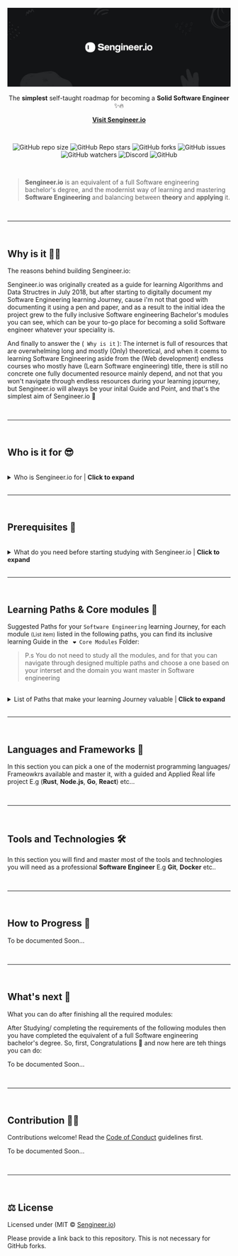 ![](Assets/images/cover.jpg)

<div align="center">The <b>simplest</b> self-taught roadmap for becoming a <b>Solid Software Engineer</b> ✨🔥 

<b><a href="https://sengineer.io">Visit Sengineer.io</a></b>

<br>

![GitHub repo size](https://img.shields.io/github/repo-size/humamaboalraja/Sengineer.io?color=%23000&label=Repo%20Size&logo=Sengineer.io&logoColor=%23000&style=for-the-badge)
![GitHub Repo stars](https://img.shields.io/github/stars/humamaboalraja/Sengineer.io?color=ffe536&label=Stars%20%E2%AD%90%EF%B8%8F&logo=Sengineer.io&logoColor=%23000&style=for-the-badge)
![GitHub forks](https://img.shields.io/github/forks/sengineer-io/sengineer.io?color=%23000&label=Forks%20%F0%9F%8D%B4&logo=Sengineer.io&logoColor=Sengineer.io&style=for-the-badge)
![GitHub issues](https://img.shields.io/github/issues/humamaboalraja/sengineer.io?style=for-the-badge)
![GitHub watchers](https://img.shields.io/github/watchers/sengineer-io/sengineer.io?color=%23000&label=Watchers%20%F0%9F%91%80&logo=Sengineer.io&logoColor=%23000&style=for-the-badge)
![Discord](https://img.shields.io/discord/827883924516634674?color=%238696f6&label=CHAT%20ON%20DISCORD%20%F0%9F%A6%84&logo=Sengineer.io&logoColor=%23000&style=for-the-badge)
![GitHub](https://img.shields.io/github/license/sengineer-io/sengineer.io?color=%23000&label=license%20%E2%9A%96%EF%B8%8F&logo=sengineer.io&logoColor=%23000&style=for-the-badge)
<!-- ![Gitter](https://img.shields.io/gitter/room/sengineer-io/sengineer.io?color=e20455&label=Chat%20%F0%9F%A6%84&logo=Sengineer.io&logoColor=%23000&style=for-the-badge) -->
</div>  



<br>

> **Sengineer.io** is an equivalent of a full Software engineering bachelor's degree, and the modernist way of learning and mastering **Software Engineering** and balancing between **theory** and **applying** it.


<br>

---


<br>

## **Why is it 🙋🏽**

The reasons behind building Sengineer.io:

Sengineer.io was originally created as a guide for learning Algorithms and Data Structres in July 2018, but after starting to digitally document my Software Engineering learning Journey, cause i'm not that good with documenting it using a pen and paper, and as a result to the initial idea the project grew to the fully inclusive Software engineering Bachelor's modules you can see, which can be your to-go place for becoming a solid Software engineer whatever your speciality is. 

And finally to answer the (``` Why is it``` ): The internet is full of resources that are overwhelming long and mostly (Only) theoretical, and when it coems to learning Software Engineering aside from the (Web development) endless courses who mostly have (Learn Software engineering) title, there is still no concrete one fully documented resource mainly depend, and not that you won't navigate through endless resources during your learning jopurney, but Sengineer.io will always be your inital Guide and Point, and that's the simplest aim of Sengineer.io 🦾


<br>

---


<br>

## **Who is it for 😎**


<br>

<details>

<summary>Who is Sengineer.io for  | <b>Click to expand</b> </summary>


<br>
<br>

- Anyone who's interested in Software Development/ Engineering
- People who can't afford to enroll in Bachelor's progrms or Software engineering Bootcamps
- People who want to pass Coding interviews at Big Companies like (Facebook, Amazon, Google, Microsoft)
- Beginner Developers
- Software engineering students
- Computer Science students
- Developers Who Want to Learn More About Software Engineering

- Mathematicians who want to take their analytical skills to the next level

- People who are bored from Stacking resources and following 50+ hours courses




<br>

</details>

<br>

---

<br>


## **Prerequisites 📖**

<br>

<details>

<summary>What do you need before starting studying with Sengineer.io | <b>Click to expand</b> </summary>


<br>
<br>

The Surprise is that you don't need anything to follow Sengineer.io, what you will mostly need is the next:


   - You don't need to know math
   - No Computer sciense prior experience is needed
   - No Software engineering prior experience is needed
   - You don't need to know a programming language 
      
      ---

   - A computer (Windows/Mac/Linux),That's it! 💻
   - A comforting orgnized Learning Schedule 💆🏽
   - Having the passion to learn Software Engineering can enhance your learning experience tremendously 😉
   - Prepare to fall in love with Software Engineering!




<br>


</details>

</br>

---


<br>


## **Learning Paths & Core modules 🧭**


Suggested Paths for your `Software Engineering` learning Journey, for each module <small>(List item)</small> listed in the following paths, you can find its inclusive learning Guide in the ``` ❤️ Core Modules``` Folder:

>P.s You do not need to study all the modules, and for that you can navigate through designed multiple paths and choose a one based on your interset and the domain you want master in Software engineering



<br>

<details>

<summary>List of Paths that make your learning Journey valuable | <b>Click to expand</b> </summary>


<br>
<br>



### **Computer Sciense fundametals 💽**

<details>
   <summary>Computer Sciense fundametals <b> | Click to expand</b></summary>
   <br>

   1. Algorithms and Data Structures

   2. Concepts of Programming Languages
   3. Hardware and Operating Systems
   4. Distributed and Parallel Computing
   5. Netowrk Programming 
   6. Cyber Security

</details>

<br>

---

<br>



### **Software engineering fundametals 💻** 

<details>
   <summary>Software engineering fundametals <b> | Click to expand</b></summary>
   <br>

  1. Software Development Basics

  2. Clean Code 🧼
  3. Automated Software Testing 🧪
  4. Collabration
  5. Software Modeling and Design Patterns
  6. Agile Process Management
  7. Web Development Basics

</details>

<br>

---

<br>

### **Learn math from Scratch (Literally) 🧮**
<details>
   <summary>Where you away from school for a while, or you don't know any math this path will help you to master/enhance your mathematical skills 😉 <b> | Click to expand</b></summary>

   <br>
   
   1. Math Literacy
   2. Algebra
   3. Linear Algebra
   4. Pre-Calculus
   5. Multivariate Calculus

   6. Probability and Statistics

</details>

<br>

---

<br>


### **Backend Engineer 🤓**
<details>
   <summary>Computer Sciense fundametals <b> | Click to expand</b></summary>

   <br>
   
   1. Web and mobile Backend
   2. Relational Databases
   3. NoSQL Databases
   4. Cloud Computing


</details>

<br>

---

<br>

### **Frontend Engineer 👩🏽‍🎨 🎨**
<details>
   <summary>Computer Sciense fundametals <b> | Click to expand</b></summary>

   <br>

   1. Web Technologies Basics
   2. Web Frontend Terchnologies

</details>

<br>

---

<br>


### **Full Stack Engineer 🦄**
<details>
   <summary>Full Stack Engineer 🦄 <b> | Click to expand</b></summary>

   <br>
   
   1. Web Technologies Basics
   2. Web Frontend Terchnologies
   3. Web and mobile Backend
   4. Relational Databases
   5. NoSQL Databases
   6. Cloud Computing


</details>

<br>

---

<br>


### **Mobile Engineer 🤳🏽**
<details>
   <summary>Computer Sciense fundametals <b> | Click to expand</b></summary>

   <br>
   
   1. Native Mobile Developnemt
   2. Web and mobile Backend
   3. Web Frontend Terchnologies
   4. Relational Databases
   5. NoSQL Databases
   6. Cloud Computing

</details>

<br>

---

<br>


### **Data Scientist 📊**
<details>
   <summary>Computer Sciense fundametals <b> | Click to expand</b></summary>

   <br>
   
</details>

<br>

---

<br>


### **Machine learning Engineer 🤖**

<details>
   <summary>Computer Sciense fundametals <b> | Click to expand</b></summary>

   <br>
   

</details>

<br>

</details>

<br>

---

<br>

## **Languages and Frameworks 🧃**

In this section you can pick a one of the modernist programming languages/ Frameowkrs available and master it, with a guided and Applied Real life project E.g (**Rust**, **Node.js**, **Go**, **React**) etc...

<br>

---

<br>

## **Tools and Technologies 🛠**

In this section you will find and master most of the tools and technologies you will need as a professional **Software Engineer** E.g **Git**, **Docker** etc..

<br>

---


<br>

## **How to Progress 💈**

To be documented Soon...

<br>

---

<br>

## **What's next 🎉**

What you can do after finishing all the required modules:

After Studying/ completing the requirements of the following modules then you have completed the equivalent of a full Software engineering bachelor's degree. So, first, Congratulations 🎉 and now here are teh things you can do:

To be documented Soon...

<br>

---
<br>

## **Contribution ✍🏽**


Contributions welcome! Read the [Code of Conduct](CODE_OF_CONDUCT.md) guidelines first.

To be documented Soon...

<br>

---

<br>

## **⚖️ License**



Licensed under (MIT © [Sengineer.io](license))

Please provide a link back to this repository. This is not necessary for GitHub forks.
